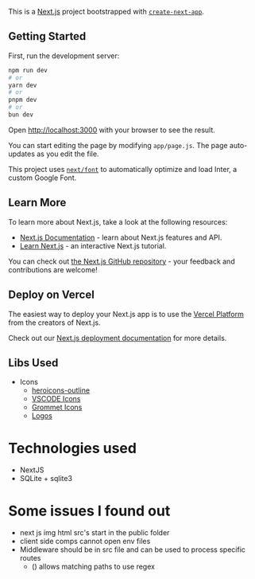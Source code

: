 This is a [Next.js](https://nextjs.org/) project bootstrapped with [`create-next-app`](https://github.com/vercel/next.js/tree/canary/packages/create-next-app).

## Getting Started

First, run the development server:

```bash
npm run dev
# or
yarn dev
# or
pnpm dev
# or
bun dev
```

Open [http://localhost:3000](http://localhost:3000) with your browser to see the result.

You can start editing the page by modifying `app/page.js`. The page auto-updates as you edit the file.

This project uses [`next/font`](https://nextjs.org/docs/basic-features/font-optimization) to automatically optimize and load Inter, a custom Google Font.

## Learn More

To learn more about Next.js, take a look at the following resources:

-   [Next.js Documentation](https://nextjs.org/docs) - learn about Next.js features and API.
-   [Learn Next.js](https://nextjs.org/learn) - an interactive Next.js tutorial.

You can check out [the Next.js GitHub repository](https://github.com/vercel/next.js/) - your feedback and contributions are welcome!

## Deploy on Vercel

The easiest way to deploy your Next.js app is to use the [Vercel Platform](https://vercel.com/new?utm_medium=default-template&filter=next.js&utm_source=create-next-app&utm_campaign=create-next-app-readme) from the creators of Next.js.

Check out our [Next.js deployment documentation](https://nextjs.org/docs/deployment) for more details.

## Libs Used

-   Icons
    -   [heroicons-outline](https://icones.js.org/collection/heroicons-outline)
    -   [VSCODE Icons](https://icones.js.org/collection/vscode-icons)
    -   [Grommet Icons](https://icones.js.org/collection/grommet-icons)
    -   [Logos](https://icones.js.org/collection/logos)

# Technologies used

-   NextJS
-   SQLite + sqlite3

# Some issues I found out

-   next js img html src's start in the public folder
-   client side comps cannot open env files
-   Middleware should be in src file and can be used to process specific routes
    -   () allows matching paths to use regex
